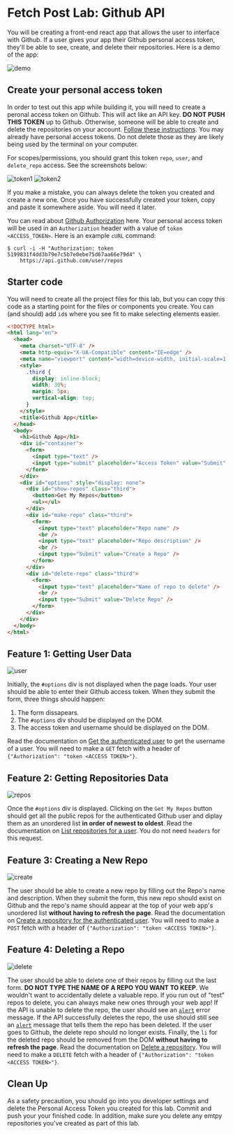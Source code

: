 # Fetch Post Lab: Github API

You will be creating a front-end react app that allows the user to interface with Github. If a user gives your app their Github personal access token, they'll be able to see, create, and delete their repositories. Here is a demo of the app:

![demo](./assets/app.gif)

## Create your personal access token

In order to test out this app while building it, you will need to create a peronal access token on Github. This will act like an API key. **DO NOT PUSH THIS TOKEN** up to Github. Otherwise, someone will be able to create and delete the repositories on your account. [Follow these instructions](https://docs.github.com/en/github/authenticating-to-github/creating-a-personal-access-token). You may already have personal access tokens. Do not delete those as they are likely being used by the terminal on your computer.

For scopes/permissions, you should grant this token `repo`, `user`, and `delete_repo` access. See the screenshots below:

![token1](./assets/token1.png)
![token2](./assets/token2.png)

If you make a mistake, you can always delete the token you created and create a new one. Once you have successfully created your token, copy and paste it somewhere aside. You will need it later.

You can read about [Github Authorization](https://docs.github.com/en/rest/guides/getting-started-with-the-rest-api#repositories) here. Your personal access token will be used in an `Authorization` header with a value of `token <ACCESS_TOKEN>`. Here is an example `cURL` command:

```shell
$ curl -i -H "Authorization: token 5199831f4dd3b79e7c5b7e0ebe75d67aa66e79d4" \
    https://api.github.com/user/repos
```

## Starter code

You will need to create all the project files for this lab, but you can copy this code as a starting point for the files or components you create. You can (and should) add `id`s where you see fit to make selecting elements easier.

```html
<!DOCTYPE html>
<html lang="en">
  <head>
    <meta charset="UTF-8" />
    <meta http-equiv="X-UA-Compatible" content="IE=edge" />
    <meta name="viewport" content="width=device-width, initial-scale=1.0" />
    <style>
      .third {
        display: inline-block;
        width: 30%;
        margin: 5px;
        vertical-align: top;
      }
    </style>
    <title>Github App</title>
  </head>
  <body>
    <h1>Github App</h1>
    <div id="container">
      <form>
        <input type="text" />
        <input type="submit" placeholder="Access Token" value="Submit" />
      </form>
    </div>
    <div id="options" style="display: none">
      <div id="show-repos" class="third">
        <button>Get My Repos</button>
        <ul></ul>
      </div>
      <div id="make-repo" class="third">
        <form>
          <input type="text" placeholder="Repo name" />
          <br />
          <input type="text" placeholder="Repo description" />
          <br />
          <input type="Submit" value="Create a Repo" />
        </form>
      </div>
      <div id="delete-repo" class="third">
        <form>
          <input type="text" placeholder="Name of repo to delete" />
          <br />
          <input type="Submit" value="Delete Repo" />
        </form>
      </div>
    </div>
  </body>
</html>
```

## Feature 1: Getting User Data

![user](./assets/user.gif)

Initially, the `#options` div is not displayed when the page loads. Your user should be able to enter their Github access token. When they submit the form, three things should happen:

1. The form dissapears.
2. The `#options` div should be displayed on the DOM.
3. The access token and username should be displayed on the DOM.

Read the documentation on [Get the authenticated user](https://docs.github.com/en/rest/reference/users#get-the-authenticated-user) to get the username of a user. You will need to make a `GET` fetch with a header of `{"Authorization": "token <ACCESS TOKEN>"}`.

## Feature 2: Getting Repositories Data

![repos](./assets/get.gif)

Once the `#options` div is displayed. Clicking on the `Get My Repos` button should get all the public repos for the authenticated Github user and diplay them as an unordered list **in order of newest to oldest**. Read the documentation on [List repositories for a user](https://docs.github.com/en/rest/reference/repos#list-repositories-for-a-user). You do not need `headers` for this request.

## Feature 3: Creating a New Repo

![create](./assets/post.gif)

The user should be able to create a new repo by filling out the Repo's name and description. When they submit the form, this new repo should exist on Github and the repo's name should appear at the top of your web app's unordered list **without having to refresh the page**. Read the documentation on [Create a repository for the authenticated user](https://docs.github.com/en/rest/reference/repos#create-a-repository-for-the-authenticated-user). You will need to make a `POST` fetch with a header of `{"Authorization": "token <ACCESS TOKEN>"}`.

## Feature 4: Deleting a Repo

![delete](./assets/delete.gif)

The user should be able to delete one of their repos by filling out the last form. **DO NOT TYPE THE NAME OF A REPO YOU WANT TO KEEP**. We wouldn't want to accidentally delete a valuable repo. If you run out of "test" repos to delete, you can always make new ones through your web app! If the API is unable to delete the repo, the user should see an [`alert`](https://developer.mozilla.org/en-US/docs/Web/API/Window/alert) error message. If the API successfully deletes the repo, the use should still see an [`alert`](https://developer.mozilla.org/en-US/docs/Web/API/Window/alert) message that tells them the repo has been deleted. If the user goes to Github, the delete repo should no longer exists. Finally, the `li` for the deleted repo should be removed from the DOM **without having to refresh the page**. Read the documentation on [Delete a repository](https://docs.github.com/en/rest/reference/repos#delete-a-repository). You will need to make a `DELETE` fetch with a header of `{"Authorization": "token <ACCESS TOKEN>"}`.

## Clean Up

As a safety precaution, you should go into you developer settings and delete the Personal Access Token you created for this lab. Commit and push your your finished code. In addition, make sure you delete any emtpy repositories you've created as part of this lab.
